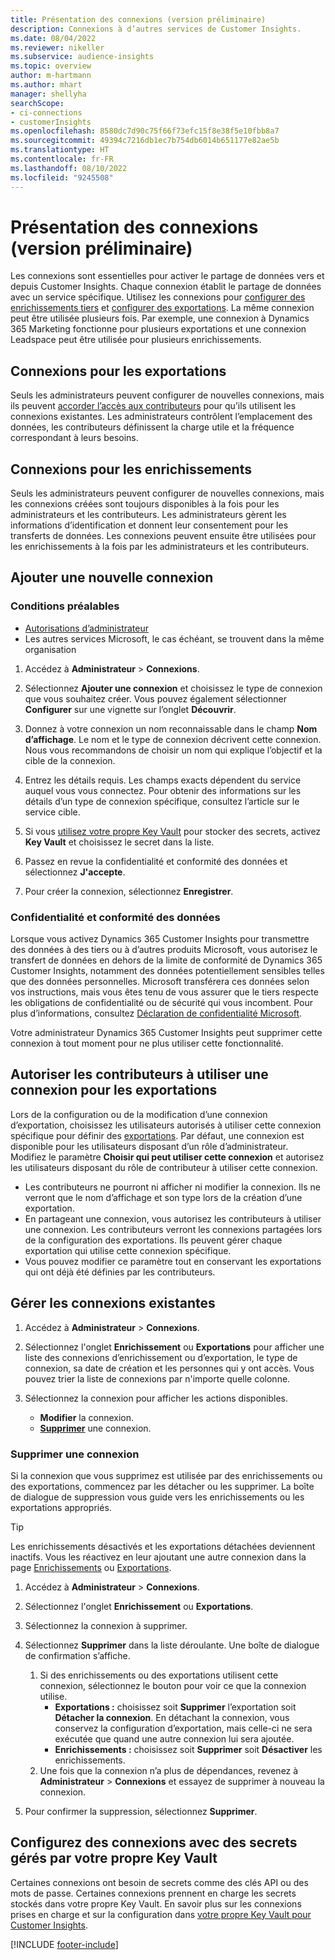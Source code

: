 ```yaml
---
title: Présentation des connexions (version préliminaire)
description: Connexions à d’autres services de Customer Insights.
ms.date: 08/04/2022
ms.reviewer: nikeller
ms.subservice: audience-insights
ms.topic: overview
author: m-hartmann
ms.author: mhart
manager: shellyha
searchScope:
- ci-connections
- customerInsights
ms.openlocfilehash: 8580dc7d90c75f66f73efc15f8e38f5e10fbb8a7
ms.sourcegitcommit: 49394c7216db1ec7b754db6014b651177e82ae5b
ms.translationtype: HT
ms.contentlocale: fr-FR
ms.lasthandoff: 08/10/2022
ms.locfileid: "9245508"
---
```

# <a name="connections-preview-overview"></a>Présentation des connexions (version préliminaire)

Les connexions sont essentielles pour activer le partage de données vers et depuis Customer Insights. Chaque connexion établit le partage de données avec un service spécifique. Utilisez les connexions pour [configurer des enrichissements tiers](enrichment-hub.md) et [configurer des exportations](export-destinations.md). La même connexion peut être utilisée plusieurs fois. Par exemple, une connexion à Dynamics 365 Marketing fonctionne pour plusieurs exportations et une connexion Leadspace peut être utilisée pour plusieurs enrichissements.

## <a name="export-connections"></a>Connexions pour les exportations

Seuls les administrateurs peuvent configurer de nouvelles connexions, mais ils peuvent [accorder l’accès aux contributeurs](#allow-contributors-to-use-a-connection-for-exports) pour qu’ils utilisent les connexions existantes. Les administrateurs contrôlent l’emplacement des données, les contributeurs définissent la charge utile et la fréquence correspondant à leurs besoins.

## <a name="enrichment-connections"></a>Connexions pour les enrichissements

Seuls les administrateurs peuvent configurer de nouvelles connexions, mais les connexions créées sont toujours disponibles à la fois pour les administrateurs et les contributeurs. Les administrateurs gèrent les informations d’identification et donnent leur consentement pour les transferts de données. Les connexions peuvent ensuite être utilisées pour les enrichissements à la fois par les administrateurs et les contributeurs.

## <a name="add-a-new-connection"></a>Ajouter une nouvelle connexion

### <a name="prerequisites"></a>Conditions préalables

- [Autorisations d’administrateur](permissions.md)
- Les autres services Microsoft, le cas échéant, se trouvent dans la même organisation

1. Accédez à **Administrateur** > **Connexions**.

1. Sélectionnez **Ajouter une connexion** et choisissez le type de connexion que vous souhaitez créer. Vous pouvez également sélectionner **Configurer** sur une vignette sur l’onglet **Découvrir**.

1. Donnez à votre connexion un nom reconnaissable dans le champ **Nom d’affichage**. Le nom et le type de connexion décrivent cette connexion. Nous vous recommandons de choisir un nom qui explique l’objectif et la cible de la connexion.

1. Entrez les détails requis. Les champs exacts dépendent du service auquel vous vous connectez. Pour obtenir des informations sur les détails d’un type de connexion spécifique, consultez l’article sur le service cible.

1. Si vous [utilisez votre propre Key Vault](use-azure-key-vault.md) pour stocker des secrets, activez **Key Vault** et choisissez le secret dans la liste.

1. Passez en revue la confidentialité et conformité des données et sélectionnez **J'accepte**.

1. Pour créer la connexion, sélectionnez **Enregistrer**.

### <a name="data-privacy-and-compliance"></a>Confidentialité et conformité des données

Lorsque vous activez Dynamics 365 Customer Insights pour transmettre des données à des tiers ou à d’autres produits Microsoft, vous autorisez le transfert de données en dehors de la limite de conformité de Dynamics 365 Customer Insights, notamment des données potentiellement sensibles telles que des données personnelles. Microsoft transférera ces données selon vos instructions, mais vous êtes tenu de vous assurer que le tiers respecte les obligations de confidentialité ou de sécurité qui vous incombent. Pour plus d’informations, consultez [Déclaration de confidentialité Microsoft](https://go.microsoft.com/fwlink/?linkid=396732).

Votre administrateur Dynamics 365 Customer Insights peut supprimer cette connexion à tout moment pour ne plus utiliser cette fonctionnalité.

## <a name="allow-contributors-to-use-a-connection-for-exports"></a>Autoriser les contributeurs à utiliser une connexion pour les exportations

Lors de la configuration ou de la modification d’une connexion d’exportation, choisissez les utilisateurs autorisés à utiliser cette connexion spécifique pour définir des [exportations](export-destinations.md). Par défaut, une connexion est disponible pour les utilisateurs disposant d’un rôle d’administrateur. Modifiez le paramètre **Choisir qui peut utiliser cette connexion** et autorisez les utilisateurs disposant du rôle de contributeur à utiliser cette connexion.

- Les contributeurs ne pourront ni afficher ni modifier la connexion. Ils ne verront que le nom d’affichage et son type lors de la création d’une exportation.
- En partageant une connexion, vous autorisez les contributeurs à utiliser une connexion. Les contributeurs verront les connexions partagées lors de la configuration des exportations. Ils peuvent gérer chaque exportation qui utilise cette connexion spécifique.
- Vous pouvez modifier ce paramètre tout en conservant les exportations qui ont déjà été définies par les contributeurs.

## <a name="manage-existing-connections"></a>Gérer les connexions existantes

1. Accédez à **Administrateur** > **Connexions**.

1. Sélectionnez l'onglet **Enrichissement** ou **Exportations** pour afficher une liste des connexions d’enrichissement ou d’exportation, le type de connexion, sa date de création et les personnes qui y ont accès. Vous pouvez trier la liste de connexions par n'importe quelle colonne.

1. Sélectionnez la connexion pour afficher les actions disponibles.

   - **Modifier** la connexion.
   - [**Supprimer**](#remove-a-connection) une connexion.

### <a name="remove-a-connection"></a>Supprimer une connexion

Si la connexion que vous supprimez est utilisée par des enrichissements ou des exportations, commencez par les détacher ou les supprimer. La boîte de dialogue de suppression vous guide vers les enrichissements ou les exportations appropriés.

> [!TIP]
> Les enrichissements désactivés et les exportations détachées deviennent inactifs. Vous les réactivez en leur ajoutant une autre connexion dans la page [Enrichissements](enrichment-hub.md) ou [Exportations](export-destinations.md).

1. Accédez à **Administrateur** > **Connexions**.

1. Sélectionnez l'onglet **Enrichissement** ou **Exportations**.

1. Sélectionnez la connexion à supprimer.

1. Sélectionnez **Supprimer** dans la liste déroulante. Une boîte de dialogue de confirmation s’affiche.

   1. Si des enrichissements ou des exportations utilisent cette connexion, sélectionnez le bouton pour voir ce que la connexion utilise.
      - **Exportations :** choisissez soit **Supprimer** l’exportation soit **Détacher la connexion**. En détachant la connexion, vous conservez la configuration d’exportation, mais celle-ci ne sera exécutée que quand une autre connexion lui sera ajoutée.
      - **Enrichissements :** choisissez soit **Supprimer** soit **Désactiver** les enrichissements.
   1. Une fois que la connexion n’a plus de dépendances, revenez à **Administrateur** > **Connexions** et essayez de supprimer à nouveau la connexion.

1. Pour confirmer la suppression, sélectionnez **Supprimer**.

## <a name="set-up-connections-with-secrets-managed-by-your-own-key-vault"></a>Configurez des connexions avec des secrets gérés par votre propre Key Vault

Certaines connexions ont besoin de secrets comme des clés API ou des mots de passe. Certaines connexions prennent en charge les secrets stockés dans votre propre Key Vault. En savoir plus sur les connexions prises en charge et sur la configuration dans [votre propre Key Vault pour Customer Insights](use-azure-key-vault.md).

[!INCLUDE [footer-include](includes/footer-banner.md)]
